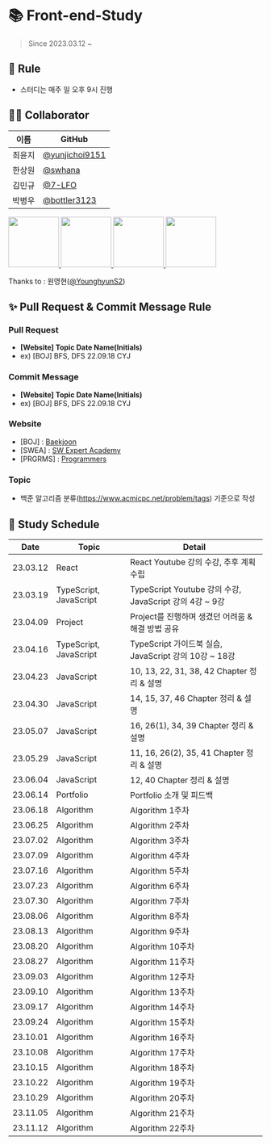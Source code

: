 # 📚 Front-end-Study

> Since 2023.03.12 ~

## 🌳 Rule

- 스터디는 매주 일 오후 9시 진행

## 👨‍💻 Collaborator

| 이름   | GitHub                                             |
| ------ | -------------------------------------------------- |
| 최윤지 | [@yunjichoi9151](https://github.com/yunjichoi9151) |
| 한상원 | [@swhana](https://github.com/swhana)               |
| 김민규 | [@7-LFO](https://github.com/7-LFO)                 |
| 박병우 | [@bottler3123](https://github.com/bottler3123)     |

<p>
<a href="https://github.com/yunjichoi9151">
  <img src="https://github.com/yunjichoi9151.png" width="100">
</a>
<a href="https://github.com/swhana">
  <img src="https://github.com/swhana.png" width="100">
</a>
<a href="https://github.com/7-LFO">
  <img src="https://github.com/7-LFO.png" width="100">
</a>
<a href="https://github.com/bottler3123">
  <img src="https://github.com/bottler3123.png" width="100">
</a>
</p>

Thanks to : 원영현([@YounghyunS2](https://github.com/YounghyunS2))

## ✨ Pull Request & Commit Message Rule

### Pull Request

- **[Website] Topic Date Name(Initials)**
- ex) [BOJ] BFS, DFS 22.09.18 CYJ

### Commit Message

- **[Website] Topic Date Name(Initials)**
- ex) [BOJ] BFS, DFS 22.09.18 CYJ

### Website

- [BOJ] : [Baekjoon](https://www.acmicpc.net/)
- [SWEA] : [SW Expert Academy](https://swexpertacademy.com/main/main.do)
- [PRGRMS] : [Programmers](https://programmers.co.kr/)

### Topic

- 백준 알고리즘 분류(https://www.acmicpc.net/problem/tags) 기준으로 작성

## 📅 Study Schedule

| **Date** | **Topic**              | **Detail**                                              |
| -------- | ---------------------- | ------------------------------------------------------- |
| 23.03.12 | React                  | React Youtube 강의 수강, 추후 계획 수립                 |
| 23.03.19 | TypeScript, JavaScript | TypeScript Youtube 강의 수강, JavaScript 강의 4강 ~ 9강 |
| 23.04.09 | Project                | Project를 진행하며 생겼던 어려움 & 해결 방법 공유       |
| 23.04.16 | TypeScript, JavaScript | TypeScript 가이드북 실습, JavaScript 강의 10강 ~ 18강   |
| 23.04.23 | JavaScript             | 10, 13, 22, 31, 38, 42 Chapter 정리 & 설명              |
| 23.04.30 | JavaScript             | 14, 15, 37, 46 Chapter 정리 & 설명                      |
| 23.05.07 | JavaScript             | 16, 26(1), 34, 39 Chapter 정리 & 설명                   |
| 23.05.29 | JavaScript             | 11, 16, 26(2), 35, 41 Chapter 정리 & 설명               |
| 23.06.04 | JavaScript             | 12, 40 Chapter 정리 & 설명                              |
| 23.06.14 | Portfolio              | Portfolio 소개 및 피드백                                |
| 23.06.18 | Algorithm              | Algorithm 1주차                                         |
| 23.06.25 | Algorithm              | Algorithm 2주차                                         |
| 23.07.02 | Algorithm              | Algorithm 3주차                                         |
| 23.07.09 | Algorithm              | Algorithm 4주차                                         |
| 23.07.16 | Algorithm              | Algorithm 5주차                                         |
| 23.07.23 | Algorithm              | Algorithm 6주차                                         |
| 23.07.30 | Algorithm              | Algorithm 7주차                                         |
| 23.08.06 | Algorithm              | Algorithm 8주차                                         |
| 23.08.13 | Algorithm              | Algorithm 9주차                                         |
| 23.08.20 | Algorithm              | Algorithm 10주차                                         |
| 23.08.27 | Algorithm              | Algorithm 11주차                                         |
| 23.09.03 | Algorithm              | Algorithm 12주차                                         |
| 23.09.10 | Algorithm              | Algorithm 13주차                                         |
| 23.09.17 | Algorithm              | Algorithm 14주차                                         |
| 23.09.24 | Algorithm              | Algorithm 15주차                                         |
| 23.10.01 | Algorithm              | Algorithm 16주차                                         |
| 23.10.08 | Algorithm              | Algorithm 17주차                                         |
| 23.10.15 | Algorithm              | Algorithm 18주차                                         |
| 23.10.22 | Algorithm              | Algorithm 19주차                                         |
| 23.10.29 | Algorithm              | Algorithm 20주차                                         |
| 23.11.05 | Algorithm              | Algorithm 21주차                                         |
| 23.11.12 | Algorithm              | Algorithm 22주차                                         |

